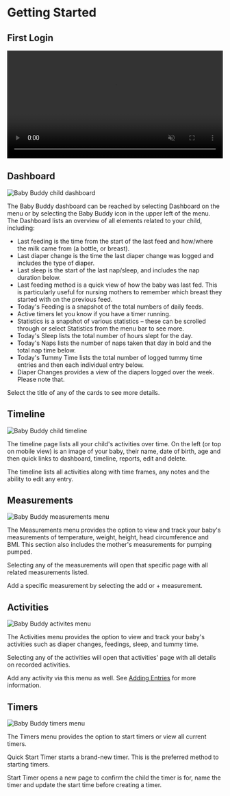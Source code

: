 # Getting Started

## First Login

<video style="width: 100%;" autoplay controls loop muted playsinline>
  <source src="../../assets/videos/first_login.mp4" type="video/mp4">
</video>

## Dashboard

![Baby Buddy child dashboard](../assets/images/dashboard.png)

The Baby Buddy dashboard can be reached by selecting Dashboard on the menu or by
selecting the Baby Buddy icon in the upper left of the menu. The Dashboard lists
an overview of all elements related to your child, including:

- Last feeding is the time from the start of the last feed and how/where the milk came from (a bottle, or breast).
- Last diaper change is the time the last diaper change was logged and includes the type of diaper.
- Last sleep is the start of the last nap/sleep, and includes the nap duration below.
- Last feeding method is a quick view of how the baby was last fed. This is particularly useful for nursing mothers to remember which breast they started with on the previous feed. 
- Today's Feeding is a snapshot of the total numbers of daily feeds.
- Active timers let you know if you have a timer running.
- Statistics is a snapshot of various statistics – these can be scrolled through or select Statistics from the menu bar to see more.
- Today's Sleep lists the total number of hours slept for the day.
- Today's Naps lists the number of naps taken that day in bold and the total nap time below.
- Today's Tummy Time lists the total number of logged tummy time entries and then each individual entry below.
- Diaper Changes provides a view of the diapers logged over the week. Please note that.

Select the title of any of the cards to see more details.

## Timeline

![Baby Buddy child timeline](../assets/images/timeline.png)

The timeline page lists all your child's activities over time. On the left (or
top on mobile view) is an image of your baby, their name, date of birth, age and
then quick links to dashboard, timeline, reports, edit and delete.

The timeline lists all activities along with time frames, any notes and the
ability to edit any entry.

## Measurements

![Baby Buddy measurements menu](../assets/images/menu_measurements.png)

The Measurements menu provides the option to view and track your baby's
measurements of temperature, weight, height, head circumference and BMI.
This section also includes the mother's measurements for pumping pumped.

Selecting any of the measurements will open that specific page with all related
measurements listed.

Add a specific measurement by selecting the add or + measurement.

## Activities

![Baby Buddy activites menu](../assets/images/menu_activities.png)

The Activities menu provides the option to view and track your baby's activities
such as diaper changes, feedings, sleep, and tummy time.

Selecting any of the activities will open that activities' page with all details
on recorded activities.

Add any activity via this menu as well. See [Adding Entries](adding-entries.md) for more
information.

## Timers

![Baby Buddy timers menu](../assets/images/menu_timers.png)

The Timers menu provides the option to start timers or view all current timers.

Quick Start Timer starts a brand-new timer. This is the preferred method to
starting timers.

Start Timer opens a new page to confirm the child the timer is for, name the
timer and update the start time before creating a timer.

